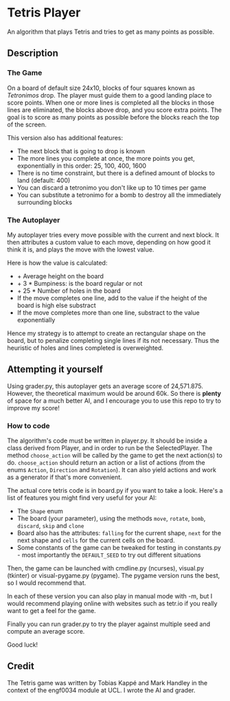 # Tetris Player
An algorithm that plays Tetris and tries to get as many points as possible. 

## Description
### The Game
On a board of default size 24x10, blocks of four squares known as _Tetronimos_ drop. The player must guide them to a good landing place to score points.
When one or more lines is completed all the blocks in those lines are eliminated, the blocks above drop, and you score extra points.
The goal is to score as many points as possible before the blocks reach the top of the screen.

This version also has additional features:
- The next block that is going to drop is known
- The more lines you complete at once, the more points you get, exponentially in this order: 25, 100, 400, 1600
- There is no time constraint, but there is a defined amount of blocks to land (default: 400)
- You can discard a tetronimo you don't like up to 10 times per game
- You can substitute a tetronimo for a bomb to destroy all the immediately surrounding blocks

### The Autoplayer
My autoplayer tries every move possible with the current and next block. It then attributes a custom value to each move,
depending on how good it think it is, and plays the move with the lowest value.

Here is how the value is calculated:
- \+ Average height on the board
- \+ 3 * Bumpiness: is the board regular or not
- \+ 25 * Number of holes in the board
- If the move completes one line, add to the value if the height of the board is high else substract
- If the move completes more than one line, substract to the value exponentially

Hence my strategy is to attempt to create an rectangular shape on the board, but to penalize completing single lines if its not necessary.
Thus the heuristic of holes and lines completed is overweighted.

## Attempting it yourself
Using grader.py, this autoplayer gets an average score of 24,571.875. However, the theoretical maximum would be around 60k.
So there is **plenty** of space for a much better AI, and I encourage you to use this repo to try to improve my score!

### How to code
The algorithm's code must be written in player.py. It should be inside a class derived from Player, and in order to run be the SelectedPlayer. 
The method `choose_action` will be called by the game to get the next action(s) to do. `choose_action` should return an action or a list of actions (from the enums `Action`, `Direction` and `Rotation`). It can also yield actions and work as a generator if that's more convenient.

The actual core tetris code is in board.py if you want to take a look.
Here's a list of features you might find very useful for your AI:
- The `Shape` enum
- The board (your parameter), using the methods `move`, `rotate`, `bomb`, `discard`, `skip` and `clone`
- Board also has the attributes: `falling` for the current shape, `next` for the next shape and `cells` for the current cells on the board.
- Some constants of the game can be tweaked for testing in constants.py - most importantly the `DEFAULT_SEED` to try out different situations

Then, the game can be launched with cmdline.py (ncurses), visual.py (tkinter) or visual-pygame.py (pygame).
The pygame version runs the best, so I would recommend that.

In each of these version you can also play in manual mode with -m, but I would recommend playing online with websites such as tetr.io if you really want
to get a feel for the game.

Finally you can run grader.py to try the player against multiple seed and compute an average score.

Good luck!

## Credit
The Tetris game was written by Tobias Kappé and Mark Handley in the context of the engf0034 module at UCL. I wrote the AI and grader.
